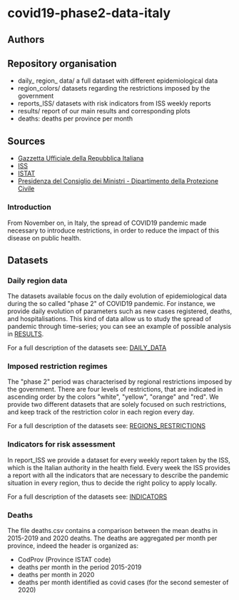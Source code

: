 # covid19-phase2-data-italy

## Authors 

## Repository organisation
- daily_ region_ data/ a full dataset with different epidemiological data
- region_colors/ datasets regarding the restrictions imposed by the government
- reports_ISS/ datasets with risk indicators from ISS weekly reports
- results/ report of our main results and corresponding plots
- deaths: deaths per province per month

## Sources
- [Gazzetta Ufficiale della Repubblica Italiana](https://www.gazzettaufficiale.it/home)
- [ISS](https://www.iss.it/web/iss-en)
- [ISTAT](https://www.istat.it/en/archivio/240106)
- [Presidenza del Consiglio dei Ministri - Dipartimento della Protezione Civile](https://github.com/pcm-dpc)

### Introduction
From November on, in Italy, the spread of COVID19 pandemic made necessary to introduce restrictions, in order to reduce the impact of this disease on public health.

## Datasets

### Daily region data
The datasets available focus on the daily evolution of epidemiological data during the so called "phase 2" of COVID19 pandemic. For instance, we provide daily evolution of parameters such as new cases registered, deaths, and hospitalisations. This kind of data allow us to study the spread of pandemic through time-series; you can see an example of possible analysis in [RESULTS](https://github.com/nicolezatta/covid19-phase2-data-Italy/blob/main/results/RESULTS.md).

For a full description of the datasets see: [DAILY_DATA](https://github.com/nicolezatta/covid19-phase2-data-Italy/blob/main/daily_region_data/DAILY_DATA.md)

### Imposed restriction regimes
The "phase 2" period was characterised by regional restrictions imposed by the government. There are four levels of restrictions, that are indicated in ascending order by the colors "white", "yellow", "orange" and "red". We provide two different datasets that are solely focused on such restrictions, and keep track of the restriction color in each region every day.

For a full description of the datasets see: [REGIONS_RESTRICTIONS](https://github.com/nicolezatta/covid19-phase2-data-Italy/blob/main/region_colors/REGIONS_RESTRICTIONS.md)

### Indicators for risk assessment
In report_ISS we provide a dataset for every weekly report taken by the ISS, which is the Italian authority in the health field. Every week the ISS provides a report with all the indicators that are necessary to describe the pandemic situation in every region, thus to decide the right policy to apply locally.

For  a full description of the datasets see: [INDICATORS](https://github.com/nicolezatta/covid19-phase2-data-Italy/blob/main/reports_ISS/INDICATORS.md)

### Deaths
The file deaths.csv contains a comparison between the mean deaths in 2015-2019 and 2020 deaths. The deaths are aggregated per month per province, indeed the header is organized as:

- CodProv (Province ISTAT code) 
- deaths per month in the period 2015-2019
- deaths per month in 2020
- deaths per month identified as covid cases (for the second semester of 2020)